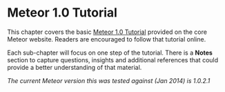 # Meteor 1.0 Tutorial

This chapter covers the basic [Meteor 1.0 Tutorial](https://www.meteor.com/install) provided on the core Meteor website.
Readers are encouraged to follow that tutorial online.

Each sub-chapter will focus on one step of the tutorial. There is a **Notes** section to capture questions, insights and additional references that could provide a better understanding of that material.

*The current Meteor version this was tested against (Jan 2014) is 1.0.2.1*



